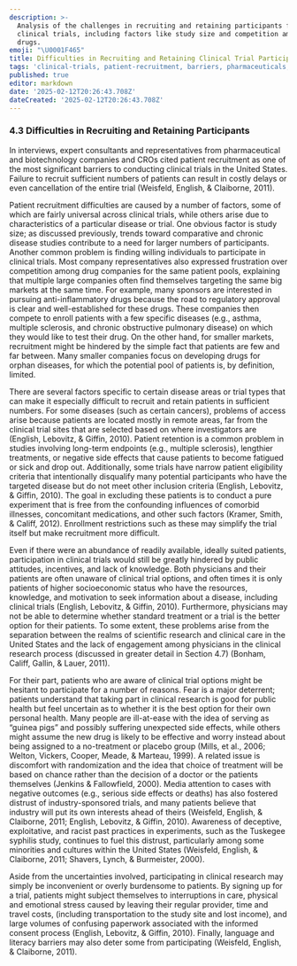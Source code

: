 ```yaml
---
description: >-
  Analysis of the challenges in recruiting and retaining participants for
  clinical trials, including factors like study size and competition among
  drugs.
emoji: "\U0001F465"
title: Difficulties in Recruiting and Retaining Clinical Trial Participants
tags: 'clinical-trials, patient-recruitment, barriers, pharmaceuticals, biotechnology'
published: true
editor: markdown
date: '2025-02-12T20:26:43.708Z'
dateCreated: '2025-02-12T20:26:43.708Z'
---
```

### 4.3 Difficulties in Recruiting and Retaining Participants

In interviews, expert consultants and representatives from pharmaceutical and biotechnology companies and CROs cited patient recruitment as one of the most significant barriers to conducting clinical trials in the United States. Failure to recruit sufficient numbers of patients can result in costly delays or even cancellation of the entire trial (Weisfeld, English, & Claiborne, 2011).

Patient recruitment difficulties are caused by a number of factors, some of which are fairly universal across clinical trials, while others arise due to characteristics of a particular disease or trial. One obvious factor is study size; as discussed previously, trends toward comparative and chronic disease studies contribute to a need for larger numbers of participants. Another common problem is finding willing individuals to participate in clinical trials. Most company representatives also expressed frustration over competition among drug companies for the same patient pools, explaining that multiple large companies often find themselves targeting the same big markets at the same time. For example, many sponsors are interested in pursuing anti-inflammatory drugs because the road to regulatory approval is clear and well-established for these drugs. These companies then compete to enroll patients with a few specific diseases (e.g., asthma, multiple sclerosis, and chronic obstructive pulmonary disease) on which they would like to test their drug. On the other hand, for smaller markets, recruitment might be hindered by the simple fact that patients are few and far between. Many smaller companies focus on developing drugs for orphan diseases, for which the potential pool of patients is, by definition, limited.

There are several factors specific to certain disease areas or trial types that can make it especially difficult to recruit and retain patients in sufficient numbers. For some diseases (such as certain cancers), problems of access arise because patients are located mostly in remote areas, far from the clinical trial sites that are selected based on where investigators are (English, Lebovitz, & Giffin, 2010). Patient retention is a common problem in studies involving long-term endpoints (e.g., multiple sclerosis), lengthier treatments, or negative side effects that cause patients to become fatigued or sick and drop out. Additionally, some trials have narrow patient eligibility criteria that intentionally disqualify many potential participants who have the targeted disease but do not meet other inclusion criteria (English, Lebovitz, & Giffin, 2010). The goal in excluding these patients is to conduct a pure experiment that is free from the confounding influences of comorbid illnesses, concomitant medications, and other such factors (Kramer, Smith, & Califf, 2012). Enrollment restrictions such as these may simplify the trial itself but make recruitment more difficult.

Even if there were an abundance of readily available, ideally suited patients, participation in clinical trials would still be greatly hindered by public attitudes, incentives, and lack of knowledge. Both physicians and their patients are often unaware of clinical trial options, and often times it is only patients of higher socioeconomic status who have the resources, knowledge, and motivation to seek information about a disease, including clinical trials (English, Lebovitz, & Giffin, 2010). Furthermore, physicians may not be able to determine whether standard treatment or a trial is the better option for their patients. To some extent, these problems arise from the separation between the realms of scientific research and clinical care in the United States and the lack of engagement among physicians in the clinical research process (discussed in greater detail in Section 4.7) (Bonham, Califf, Gallin, & Lauer, 2011).

For their part, patients who are aware of clinical trial options might be hesitant to participate for a number of reasons. Fear is a major deterrent; patients understand that taking part in clinical research is good for public health but feel uncertain as to whether it is the best option for their own personal health. Many people are ill-at-ease with the idea of serving as “guinea pigs” and possibly suffering unexpected side effects, while others might assume the new drug is likely to be effective and worry instead about being assigned to a no-treatment or placebo group (Mills, et al., 2006; Welton, Vickers, Cooper, Meade, & Marteau, 1999). A related issue is discomfort with randomization and the idea that choice of treatment will be based on chance rather than the decision of a doctor or the patients themselves (Jenkins & Fallowfield, 2000). Media attention to cases with negative outcomes (e.g., serious side effects or deaths) has also fostered distrust of industry-sponsored trials, and many patients believe that industry will put its own interests ahead of theirs (Weisfeld, English, & Claiborne, 2011; English, Lebovitz, & Giffin, 2010). Awareness of deceptive, exploitative, and racist past practices in experiments, such as the Tuskegee syphilis study, continues to fuel this distrust, particularly among some minorities and cultures within the United States (Weisfeld, English, & Claiborne, 2011; Shavers, Lynch, & Burmeister, 2000).

Aside from the uncertainties involved, participating in clinical research may simply be inconvenient or overly burdensome to patients. By signing up for a trial, patients might subject themselves to interruptions in care, physical and emotional stress caused by leaving their regular provider, time and travel costs, (including transportation to the study site and lost income), and large volumes of confusing paperwork associated with the informed consent process (English, Lebovitz, & Giffin, 2010). Finally, language and literacy barriers may also deter some from participating (Weisfeld, English, & Claiborne, 2011).


